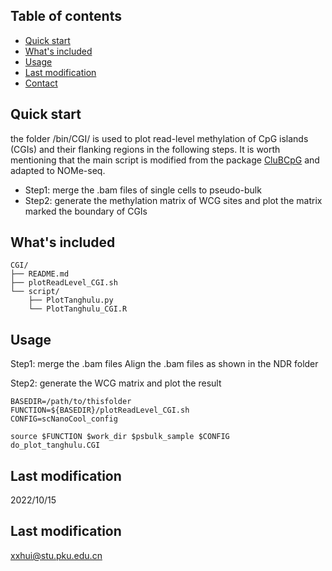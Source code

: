 ## Table of contents

- [Quick start](#quick-start)
- [What's included](#whats-included)
- [Usage](#Usage)
- [Last modification](#last-modification)
- [Contact](#contact)

## Quick start

the folder /bin/CGI/ is used to plot read-level methylation of CpG islands (CGIs) and their flanking regions in the following steps. It is worth mentioning that the main script is modified from the package [CluBCpG](https://github.com/waterlandlab/CluBCpG) and adapted to NOMe-seq.

- Step1: merge the .bam files of single cells to pseudo-bulk
- Step2: generate the methylation matrix of WCG sites and plot the matrix marked the boundary of CGIs

## What's included

```text
CGI/
├── README.md
├── plotReadLevel_CGI.sh
└── script/
    ├── PlotTanghulu.py
    └── PlotTanghulu_CGI.R
```

## Usage
Step1: merge the .bam files
Align the .bam files as shown in the NDR folder

Step2: generate the WCG matrix and plot the result

    BASEDIR=/path/to/thisfolder
    FUNCTION=${BASEDIR}/plotReadLevel_CGI.sh
    CONFIG=scNanoCool_config

    source $FUNCTION $work_dir $psbulk_sample $CONFIG
    do_plot_tanghulu.CGI

## Last modification

2022/10/15

## Last modification

xxhui@stu.pku.edu.cn
